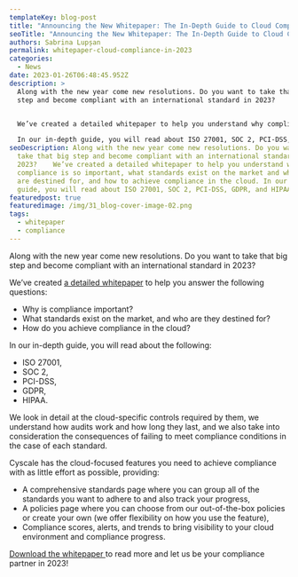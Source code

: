 ```yaml
---
templateKey: blog-post
title: "Announcing the New Whitepaper: The In-Depth Guide to Cloud Compliance in 2023"
seoTitle: "Announcing the New Whitepaper: The In-Depth Guide to Cloud Compliance in 2023"
authors: Sabrina Lupșan
permalink: whitepaper-cloud-compliance-in-2023
categories:
  - News
date: 2023-01-26T06:48:45.952Z
description: >
  Along with the new year come new resolutions. Do you want to take that big
  step and become compliant with an international standard in 2023?  


  We’ve created a detailed whitepaper to help you understand why compliance is so important, what standards exist on the market and who they are destined for, and how to achieve compliance in the cloud.

  In our in-depth guide, you will read about ISO 27001, SOC 2, PCI-DSS, GDPR, and HIPAA.
seoDescription: Along with the new year come new resolutions. Do you want to
  take that big step and become compliant with an international standard in
  2023?    We’ve created a detailed whitepaper to help you understand why
  compliance is so important, what standards exist on the market and who they
  are destined for, and how to achieve compliance in the cloud. In our in-depth
  guide, you will read about ISO 27001, SOC 2, PCI-DSS, GDPR, and HIPAA.
featuredpost: true
featuredimage: /img/31_blog-cover-image-02.png
tags:
  - whitepaper
  - compliance
---
```

<!--StartFragment-->

Along with the new year come new resolutions. Do you want to take that big step and become compliant with an international standard in 2023?  

We’ve created [a detailed whitepaper](https://cyscale.com/whitepaper/the-complete-guide-to-cloud-compliance/) to help you answer the following questions: 

* Why is compliance important? 
* What standards exist on the market, and who are they destined for? 
* How do you achieve compliance in the cloud? 

In our in-depth guide, you will read about the following: 

* ISO 27001,  
* SOC 2, 
* PCI-DSS, 
* GDPR, 
* HIPAA. 

We look in detail at the cloud-specific controls required by them, we understand how audits work and how long they last, and we also take into consideration the consequences of failing to meet compliance conditions in the case of each standard. 

Cyscale has the cloud-focused features you need to achieve compliance with as little effort as possible, providing: 

* A comprehensive standards page where you can group all of the standards you want to adhere to and also track your progress, 
* A policies page where you can choose from our out-of-the-box policies or create your own (we offer flexibility on how you use the feature), 
* Compliance scores, alerts, and trends to bring visibility to your cloud environment and compliance progress. 

[Download the whitepaper ](https://cyscale.com/whitepaper/the-complete-guide-to-cloud-compliance/)to read more and let us be your compliance partner in 2023! 

<!--EndFragment-->